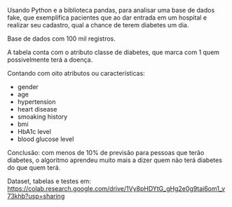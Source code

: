 Usando Python e a biblioteca pandas, para analisar uma base de dados fake, que exemplifica pacientes que ao dar entrada em um hospital e realizar seu cadastro, qual a chance de terem diabetes um dia.

Base de dados com 100 mil registros.

A tabela conta com o atributo classe de diabetes, que marca com 1 quem possivelmente terá a doença.

Contando com oito atributos ou características:
- gender
- age
- hypertension
- heart disease
- smoaking history
- bmi
- HbA1c level
- blood glucose level

Conclusão: com menos de 10% de previsão para pessoas que terão diabetes, o algoritmo aprendeu muito mais a dizer quem não terá diabetes do que quem terá.

Dataset, tabelas e testes em: https://colab.research.google.com/drive/1Vy8pHDYtG_gHg2e0g9tai6om1_v73khb?usp=sharing


